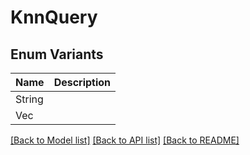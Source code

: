# KnnQuery

## Enum Variants

| Name | Description |
|---- | -----|
| String |  |
| Vec<f64> |  |

[[Back to Model list]](../README.md#documentation-for-models) [[Back to API list]](../README.md#documentation-for-api-endpoints) [[Back to README]](../README.md)


